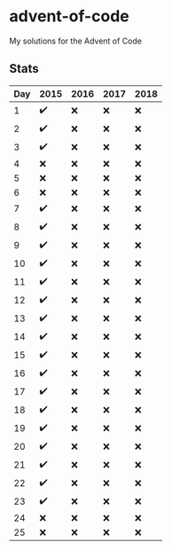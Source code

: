 # advent-of-code
My solutions for the Advent of Code

## Stats

| Day | 2015 | 2016 | 2017 | 2018 |
|-----|--------|--------|--------|--------|
| 1   | :heavy_check_mark:    | :x:    | :x:    | :x:    |
| 2   | :heavy_check_mark:    | :x:    | :x:    | :x:    |
| 3   | :heavy_check_mark:    | :x:    | :x:    | :x:    |
| 4   | :x:    | :x:    | :x:    | :x:    |
| 5   | :x:    | :x:    | :x:    | :x:    |
| 6   | :x:    | :x:    | :x:    | :x:    |
| 7   | :heavy_check_mark:    | :x:    | :x:    | :x:    |
| 8   | :heavy_check_mark:    | :x:    | :x:    | :x:    |
| 9   | :heavy_check_mark:    | :x:    | :x:    | :x:    |
| 10  | :heavy_check_mark:    | :x:    | :x:    | :x:    |
| 11  | :heavy_check_mark:    | :x:    | :x:    | :x:    |
| 12  | :heavy_check_mark:    | :x:    | :x:    | :x:    |
| 13  | :heavy_check_mark:    | :x:    | :x:    | :x:    |
| 14  | :heavy_check_mark:    | :x:    | :x:    | :x:    |
| 15  | :heavy_check_mark:    | :x:    | :x:    | :x:    |
| 16  | :heavy_check_mark:    | :x:    | :x:    | :x:    |
| 17  | :heavy_check_mark:    | :x:    | :x:    | :x:    |
| 18  | :heavy_check_mark:    | :x:    | :x:    | :x:    |
| 19  | :heavy_check_mark:    | :x:    | :x:    | :x:    |
| 20  | :heavy_check_mark:    | :x:    | :x:    | :x:    |
| 21  | :heavy_check_mark:    | :x:    | :x:    | :x:    |
| 22  | :heavy_check_mark:    | :x:    | :x:    | :x:    |
| 23  | :heavy_check_mark:    | :x:    | :x:    | :x:    |
| 24  | :x:    | :x:    | :x:    | :x:    |
| 25  | :x:    | :x:    | :x:    | :x:    |
